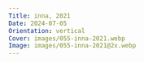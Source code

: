 ```yaml
---
Title: inna, 2021
Date: 2024-07-05
Orientation: vertical
Cover: images/055-inna-2021.webp
Image: images/055-inna-2021@2x.webp
---
```

